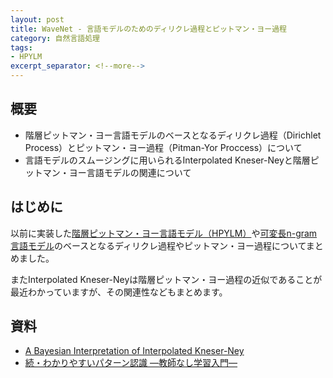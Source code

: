 ```yaml
---
layout: post
title: WaveNet - 言語モデルのためのディリクレ過程とピットマン・ヨー過程
category: 自然言語処理
tags:
- HPYLM
excerpt_separator: <!--more-->
---
```


## 概要

- 階層ピットマン・ヨー言語モデルのベースとなるディリクレ過程（Dirichlet Process）とピットマン・ヨー過程（Pitman-Yor Proccess）について
- 言語モデルのスムージングに用いられるInterpolated Kneser-Neyと階層ピットマン・ヨー言語モデルの関連について


## はじめに

以前に実装した[階層ピットマン・ヨー言語モデル（HPYLM）](http://musyoku.github.io/2016/07/26/A_Hierarchical_Bayesian_Language_Model_based_on_Pitman-Yor_Processes/)や[可変長n-gram言語モデル](http://musyoku.github.io/2016/07/28/Pitman-Yor%E9%81%8E%E7%A8%8B%E3%81%AB%E5%9F%BA%E3%81%A5%E3%81%8F%E5%8F%AF%E5%A4%89%E9%95%B7n-gram%E8%A8%80%E8%AA%9E%E3%83%A2%E3%83%87%E3%83%AB/)のベースとなるディリクレ過程やピットマン・ヨー過程についてまとめました。

またInterpolated Kneser-Neyは階層ピットマン・ヨー過程の近似であることが最近わかっていますが、その関連性などもまとめます。

## 資料

- [A Bayesian Interpretation of Interpolated Kneser-Ney](http://www.stats.ox.ac.uk/~teh/research/compling/hpylm.pdf)
- [続・わかりやすいパターン認識 ―教師なし学習入門―](https://www.amazon.co.jp/dp/427421530X)
